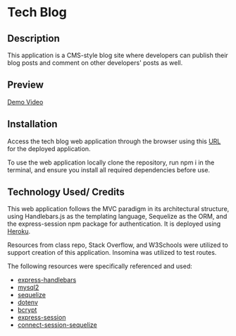 # Tech Blog

## Description
This application is a CMS-style blog site where developers can publish their blog posts and comment on other developers' posts as well.

## Preview
[Demo Video]()

## Installation
Access the tech blog web application through the browser using this [URL]() for the deployed application.

To use the web application locally clone the repository, run npm i in the terminal, and ensure you install all required dependencies before use.

## Technology Used/ Credits
This web application follows the MVC paradigm in its architectural structure, using Handlebars.js as the templating language, Sequelize as the ORM, and the express-session npm package for authentication. It is deployed using [Heroku](https://www.heroku.com/?utm_source=google&utm_medium=paid_search&utm_campaign=amer_heraw&utm_content=general-branded-search-rsa&utm_term=heroku&gad_source=1&gclid=CjwKCAjw57exBhAsEiwAaIxaZqoBskKGRxiW93TkHyoZpAa8YX9Fty6E97wwsCaHG2-JLQ3UE7DzRRoCWPEQAvD_BwE).

 Resources from class repo, Stack Overflow, and W3Schools were utilized to support creation of this application. Insomina was utilized to test routes.

The following resources were specifically referenced and used:
- [express-handlebars](https://www.npmjs.com/package/express-handlebars)
- [mysql2](https://www.npmjs.com/package/mysql2)
- [sequelize](https://www.npmjs.com/package/sequelize)
- [dotenv](https://www.npmjs.com/package/dotenv)
- [bcrypt](https://www.npmjs.com/package/bcrypt)
- [express-session](https://www.npmjs.com/package/express-session)
- [connect-session-sequelize](https://www.npmjs.com/package/connect-session-sequelize)